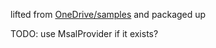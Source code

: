 lifted from [OneDrive/samples](https://github.com/OneDrive/samples/tree/master/samples/file-picking/typescript-react) and packaged up

TODO: use MsalProvider if it exists?

